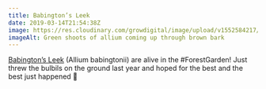 ```yaml
---
title: Babington’s Leek
date: 2019-03-14T21:54:38Z
image: https://res.cloudinary.com/growdigital/image/upload/v1552584217/babingtons-046C0643.jpg
imageAlt: Green shoots of allium coming up through brown bark
---
```


[Babington’s Leek](https://pfaf.org/user/plant.aspx?latinname=Allium+ampeloprasum+babingtonii) (Allium babingtonii) are alive in the #ForestGarden! Just threw the bulbils on the ground last year and hoped for the best and the best just happened 🙂
